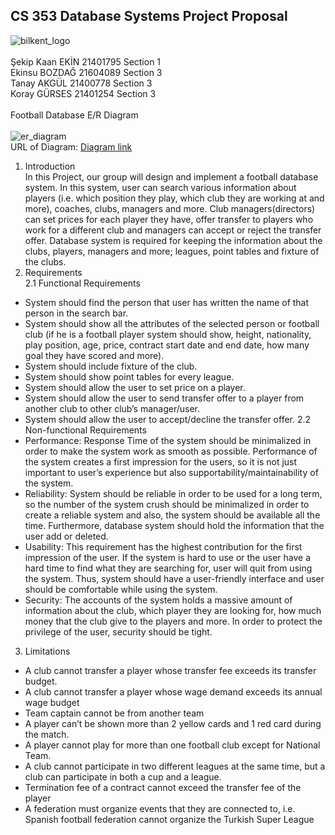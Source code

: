 ## CS 353 Database Systems  Project Proposal <br />
![bilkent_logo](sekin72.github.io/Assets/Bilent_logo.jpg	)<br /><br />
Şekip Kaan EKİN 21401795 Section 1<br />
Ekinsu BOZDAĞ 21604089 Section 3<br />
Tanay AKGÜL 21400778 Section 3<br />
Koray GÜRSES 21401254 Section 3<br /><br />
Football Database E/R Diagram<br /><br />
![er_diagram](sekin72.github.io/Assets/er.jpg)<br />
URL of Diagram: 
[Diagram link](https://www.draw.io/?lightbox=1&highlight=0000ff&edit=_blank&layers=1&nav=1&title=Football%20Database.html#R7V1bj6M4Fv41kXYfUuIOeeyqmp55mJZa6pV25ilywEnYJpg1pqtqf%2F3aBBKwTUISLiapfqhOjIONj893rj7MzJfd%2B%2B8YJNtvKIDRzNCC95n5OjMMQ3NN%2Bh9r%2Bdi3OHbRsMFhsG%2FSjw0%2Fwv%2FBolErWrMwgGmtI0EoImFSb%2FRRHEOf1NoAxuit3m2NovqoCdhAoeGHDyKx9d9hQLb7Vs9wj%2B1%2FwHCzLUfWncX%2Byg6UnYsnSbcgQG%2BVJvO3mfmCESL7T7v3FxixxSvXZf%2B7rw1XDxPDMCZtfmC7i4VhwrVnOD4w3Hkxz18gyopnnRlORG%2F1nLDZko9iCZz%2FZmyKzzuAN2E8M7%2FQq1byTv9qx79lJ%2FppU%2Fyf32pVaQC7hH6IV2mSf9dUbfoOcYri8gnogq74p6JtCd%2B2xXzL%2BWXcL%2BB%2B1H37PIJrsr%2FonVrXNAEx35aVDUn%2BAEtK%2BON8M8kzyG4ie7ShHiQGO3hmeithlQeccIu9sw5xSpbcgyg0vwiMNL0URADLiP6hyIYMAIFLtF6uQkyBe%2BDBqRT5xz8H3zEu65tsUQyXcbZbQcxu4L6OBQWj8narGRi1sY1fEJOQqgpfonBDx34liHEZKL7tx3xGtNc6ygX%2FOqQC2Xxeo5gUio5uFN%2B%2Fgl0YMRXpDxj9guyuTKSQXcQ6HcZmA8L3RvmvH7QKqo5BtIMEU%2B7Sih9YWqGIFJqYXXx9O6o1ulO0basqTdkRFKrU5nDro7ZBPxQKR4Py4QfQtzR9ba41X1ut5p6wmjCgilfxFVEeRBsUg%2Bi3Y%2BszRlkcQHZHrb468D0kf7HmJ7v49nfRKSUAky9MD6QNMd3pZdvXnBZ5HxgHXA%2FaUrn%2BH0jIR0EwkBHEiHqY35%2BIEb1CI%2FYYpylEnxpl2IdytWyvWYpUxDACJPxVv7eMJMVPv6OQjnqkvlenvu4tnhbVf%2FUb0iXaQFLcgyPzYVLtKC99vq70zoLNKVeQecF4rJ9PV5zB2Vm19DXE1GpAuMLvKml77l5mx5uMmSkn0HnSyDQ363vTcIx20GTbHSATvz%2B9T7uowS6KwAdUlVMEGyif7HkbaBD9IovDNcK7g5Y17OgJSkMS1izaQcaNARuVgg75GHpoHyQEhIM%2F8UPokabGo7UporUrUyQ1rwe47tSNdas68YKAXzUeFULIDQLRMoGYPUuuTAzLGgz%2FwCgolGMus%2Bz9LEnvkB8dS9Cenux2%2BpPXg%2F5U6nJqMOSfEGwyqCZHCjpLlE9WEZ1lHb6TDA%2FvJ4QgHR4k2gru8WcwaahyLbcGVU7plDgLVF24oHigMlQCqpcoW00Epnw6VUVAaoxIRhkogCkBqyhMtzu2%2B0cHEB9FCDfoN%2BNqVz0KCwKCMNuN99DMlXyPOqVZpl%2BUsQK3JVB3EyzgkdpUCamfs2ADyewTqy%2BcG0GEWqBgh7KYDD42BnG6pjy74ok3yPBv1OAuhh4%2BzCvzhH6qtN15w%2BoardYWKI0%2BgNJSCSj%2FVTDdRKDygBFqwOVobOtnmG3%2BpV%2B3SIbRrOheG2Xgh8Aqo45VltkSqxYdQJW19jyN%2FjF0YC0C25%2FrN0CVhL75yh9h7DR0VS8H0Ed475nO%2B7AUExyFMWyBcK9I3dwB4IMA7kKfXg%2FgBkPYdot%2FMtlNTOYtbM4d35LLOklm4NOsTGE1u0izmlWSrPYpVzGd6F9lN%2FbleE39FCwBmwrP4D4JqsBA6Jq%2B7xkLELgLx5ybnnwXtE7Tuho4lXJbftnAeCq2MGBzVUS7UzdDnG9SPaOdbxotw730C%2BfYNvTg8D2BOISxP0Ye%2BUOIdU17qgv21vnTXVj6ghRQyiX6FVKdmc%2FuUFkU%2BMwJiatpaQ8lCbYQBCcwctKMqut87GJIM1fwyDkq8ek3QFRNTxNYdMfmqoi2xkT70GOmPho%2B%2B4ZxGRgcjSibLQkEg8dxwRv4ODHwpGGQT7UxF23VFbMPGLzl0I8q3r4XSjkM%2FKmYu34xXUUwdLR4BoyD5RgAPnLMGSQJRpTf7hDb5ofE5RLcnJYJz53YYoIrUMA2ttdTYZHTLUjYR0wF3ipLmYwnGP081BUxuBV1Z3kph5BOkMLY4Xffj03Pb9uQwB8JyD2Zbxgk9bUuCVggYf32VjfEsEs7uKSFK9LClpCil1PFMt9od%2F5v9T3Z%2FNa0REe2tAzMAH7shqlVSLUFbXgmQNkqv6rfCQMZTh3MHEvgH9lpqk5Sonn%2B0XWBAqrHi%2FwIpGno1xhNH5zR7POMZt56sP96qvYSBdSbqTrXnjSOso61KBsq%2FHdNjYbpENwaCVptAVoxTLOIVYNgZ2IfQi2Z69wxVUsT9RIZrlod4KrreAvbXZkry%2FNWrmFLk10ayECN0Z%2F15ep6Y4tr1lJVu7EEicE5ZvmaI3t2E2qOiPdxT9%2Bnu9olIh1lfozOCdkSYTWnDrFaI8J2A3lmC8hzxtxgDs%2FyvCur7Q5zuSO1Jh8aaNhiVESBj0q3hHVIu96EhhhToOKShCk1tg%2BHUY7B2OO1JXxPxOvCBq5L%2FjNY3gFU21wOtVWufmXXeJJd4%2FRhy3vC2lJtA6UhIHRFHkN0OpxFX1Y0PSM43T4Ep%2FSQJq%2FLynRDYYuqKxdth0Mb3knVFrb4SgDCjUaFLckpLoJBGD%2BMo4xTfwxJREa6y%2FrICy3n0rdJOEnbzmph3N1cpu9qv5lo3aF1fsrmIbhornPSyfBk5U5kjGR1wEiCqT2Yw0wpt7J94%2BaXy6%2B5Xppyh7jOrQKsaSA%2BaFFYDk2SVZxZ%2FQf0w34OnUlLq4WlKW6Ky9x0muh8vW5%2FNNVQrAJogz4wltLF10O9WunixbpZEqp7d4QAPqKxsgMx2MBHUamMJjv9jKnSh%2BXo9KJRiRWNj9x7ZOa%2Fy1%2BppknZEiDop%2BDxpSLAcLkUgkKSN9pW%2Bk3dC59NV%2BJC2HyigzlP%2F0HRgyCBzsG5LTmHL0sI6QUJrP6RQD%2BBBEraVOUOPek9btAIOrepBF3EFo0qgiEgjyJIF7wgtUSTSsY%2BXQTLhJ1iDyNIB3ZNVLjVEAT3cDzW0%2BsF3K49j%2B1CiJZ%2B2m473b17MSxGZopUQG2NHsVDY5p1zcoyJO4ZV8QSm7ObugF2RylZrMLhdglINMjDEbybjtsPvYxLCKZ%2Bnmcbh4scnMag6WJwHjSpKlnPjdAPyRJ3kX5WSpqT6rQxEsHdAVwhdYJXiZ2nxhh3Re02bpTxqN1PCOQix5f6iN2YxXOyyMxYJPV6IWmVoGcjERMkqS2JG6ujWrm9iOFqeKmGyfod8KjaBPX6EbMCl06WcJ17OSzezVGqYf3H%2BrwBpOwpu0hVDu6expr25FT%2BcWEib1G7Wr776tKo8W2j9LjNeopduO1096kAzjX291jKnCdmCYxYguYVJpRQMPfyqlhGQd1Cd6oX4hut8N6eg5peGsWh2bQqHfCZ%2BJI3LUorWbk9wIjsRYvc4l50coSt7At7ac0RwjtYMS6Qaeuyd%2BHJTpP0UhqizEe6LIsvAOk2X0VdtqHUPcjAnWPQde4ObZWjxZn7dBRMbBimq%2BCgmHPfi27VPr%2FTnUxCvmDPuYaoX8lLYo6RPVLOrpqSjzcgpsvzMAkknGVsO54Au9IzfObt9BBAt8Vp6%2FsBXW7hdcN64s45tIVd3Tx7qyEPkAlkFbnsgchqep2RVbzVqGSVVTK%2BW7LadUePbi2uJqt29lajHvd0h9Z2JKWEFPNKy7SYhk4j%2BIkWvaRKXXb8aBLaaVPNgJPK6WhUHYANjenHcq9y6N76CpirrFY%2BBlWq1Y3n0xa39dc1i9t%2F3ebMHuo0KZbvvYqQ%2F1OJXdh9iIs7LGNonOurxwpKnmic%2FYBEUrZG2BT3aThL3isiK6BqihppH8fZdW2gZK4pMuOtlVJHZ0aR2hJT60GpLU%2BTnzK1BeiVnU4BLBoWJoA8jKeSrzbm6KYkRFQWGO%2FbV1lqV1OquKuCKa10%2FvvBNfOZEn2JgC0Z86R7xLsVl68nqgJHySZIVAmjqkTUns6bTT2t8gz8llacqlTt5fzCZb7nT6p2TdV%2BahbevarUKuowIlUNwSoRyKxAXplrcO9TKw25itFgaDI3DZ%2B91M2qDf1KB86rb0wmWnOd6aANxA5Cklg%2FZ6X7xDg1gnB6mV2nZNHWw%2BwqKBcyHwdM87riE3kvRz%2FQytfuOuSRjlDFT9eHVh07AFYFKsK2Y79bw1kNVKVfMWJHAg7Xfqd7e%2FsNBZD1%2BD8%3D)

1. Introduction<br />
In this Project, our group will design and implement a football database system. In this system, user can search various information about players (i.e. which position they play, which club they are working at and more), coaches, clubs, managers and more.  Club managers(directors) can set prices for each player they have, offer transfer to players who work for a different club and managers can accept or reject the transfer offer. Database system is required for keeping the information about the clubs, players, managers and more; leagues, point tables and fixture of the clubs. 
2. Requirements<br />
2.1 Functional Requirements
- System should find the person that user has written the name of that person in the search bar.
- System should show all the attributes of the selected person or football club (if he is a football player system should show, height, nationality, play position, age, price, contract start date and end date, how many goal they have scored and more).
- System should include fixture of the club.
- System should show point tables for every league.
- System should allow the user to set price on a player.
- System should allow the user to send transfer offer to a player from another club to other club’s manager/user.
- System should allow the user to accept/decline the transfer offer.
2.2 Non-functional Requirements
- Performance:  Response Time of the system should be minimalized in order to make the system work as smooth as possible. Performance of the system creates a first impression for the users, so it is not just important to user’s experience but also supportability/maintainability of the system.
- Reliability: System should be reliable in order to be used for a long term, so the number of the system crush should be minimalized in order to create a reliable system and also, the system should be available all the time. Furthermore, database system should hold the information that the user add or deleted.
- Usability: This requirement has the highest contribution for the first impression of the user. If the system is hard to use or the user have a hard time to find what they are searching for, user will quit from using the system. Thus, system should have a user-friendly interface and user should be comfortable while using the system.
- Security: The accounts of the system holds a massive amount of information about the club, which player they are looking for, how much money that the club give to the players and more. In order to protect the privilege of the user, security should be tight.
3. Limitations
- A club cannot transfer a player whose transfer fee exceeds its transfer budget.
- A club cannot transfer a player whose wage demand exceeds its annual wage budget
- Team captain cannot be from another team
- A player can’t be shown more than 2 yellow cards and 1 red card during the match.
- A player cannot play for more than one football club except for National Team.
- A club cannot participate in two different leagues at the same time, but a club can participate in both a cup and a league.
- Termination fee of a contract cannot exceed the transfer fee of the player
- A federation must organize events that they are connected to, i.e. Spanish football federation cannot organize the Turkish Super League
